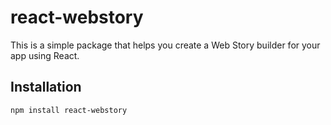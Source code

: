 # react-webstory

This is a simple package that helps you create a Web Story builder for your app using React.

## Installation

```bash
npm install react-webstory

